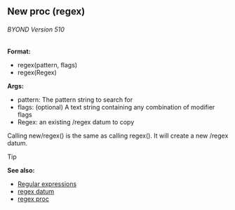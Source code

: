 ## New proc (regex) 
###### BYOND Version 510

**Format:**
+   regex(pattern, flags)
+   regex(Regex)
<!-- -->
**Args:**
+   pattern: The pattern string to search for
+   flags: (optional) A text string containing any combination of
    modifier flags
+   Regex: an existing /regex datum to copy


Calling new/regex() is the same as calling regex(). It will
create a new /regex datum.

> [!TIP] 
> **See also:**
> +   [Regular expressions](/ref/%7Bnotes%7D/regex.md) 
> +   [regex datum](/ref/regex.md) 
> +   [regex proc](/ref/proc/regex.md) <!-- -->